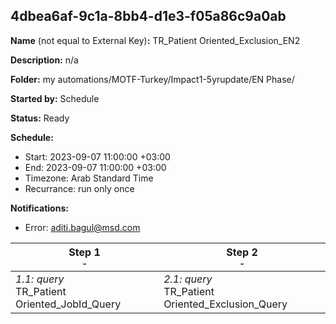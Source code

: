 ## 4dbea6af-9c1a-8bb4-d1e3-f05a86c9a0ab

**Name** (not equal to External Key)**:** TR_Patient Oriented_Exclusion_EN2

**Description:** n/a

**Folder:** my automations/MOTF-Turkey/Impact1-5yrupdate/EN Phase/

**Started by:** Schedule

**Status:** Ready

**Schedule:**

* Start: 2023-09-07 11:00:00 +03:00
* End: 2023-09-07 11:00:00 +03:00
* Timezone: Arab Standard Time
* Recurrance: run only once

**Notifications:**

* Error: aditi.bagul@msd.com

| Step 1<br>_<small>-</small>_ | Step 2<br>_<small>-</small>_ |
| --- | --- |
| _1.1: query_<br>TR_Patient Oriented_JobId_Query | _2.1: query_<br>TR_Patient Oriented_Exclusion_Query |
